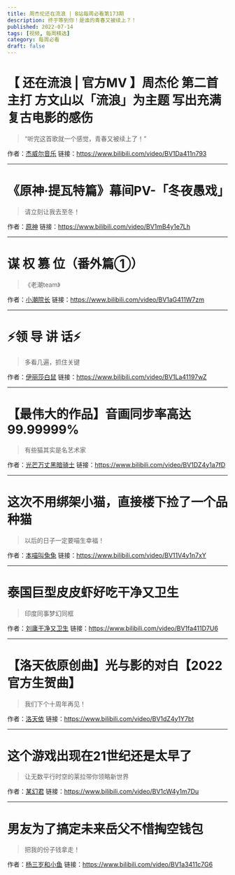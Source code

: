 ```yaml
---
title: 周杰伦还在流浪 | B站每周必看第173期
description: 终于等到你！是谁的青春又被续上？！
published: 2022-07-14
tags: [视频, 每周精选]
category: 每周必看
draft: false
---
```


# 【 还在流浪 | 官方MV 】周杰伦 第二首主打 方文山以「流浪」为主题 写出充满复古电影的感伤
> “听完这首歌就一个感觉，青春又被续上了！”

作者：[杰威尔音乐](https://space.bilibili.com/1745584728)
链接：https://www.bilibili.com/video/BV1Da411n793

---

# 《原神·提瓦特篇》幕间PV-「冬夜愚戏」
> 请立刻让我去至冬！

作者：[原神](https://space.bilibili.com/401742377)
链接：https://www.bilibili.com/video/BV1mB4y1e7Lh

---

# 谋 权 篡 位（番外篇①）
> 《老潮team》

作者：[小潮院长](https://space.bilibili.com/5970160)
链接：https://www.bilibili.com/video/BV1aG411W7zm

---

# ⚡领 导 讲 话⚡
> 多看几遍，抓住关键

作者：[伊丽莎白鼠](https://space.bilibili.com/375375)
链接：https://www.bilibili.com/video/BV1La41197wZ

---

# 【最伟大的作品】音画同步率高达99.99999%
> 有些猫其实是名艺术家

作者：[光芒万丈黑暗骑士](https://space.bilibili.com/327335307)
链接：https://www.bilibili.com/video/BV1DZ4y1a7fD

---

# 这次不用绑架小猫，直接楼下捡了一个品种猫
> 以后的日子一定要喵生幸福！

作者：[本喵叫兔兔](https://space.bilibili.com/508416316)
链接：https://www.bilibili.com/video/BV11V4y1n7xY

---

# 泰国巨型皮皮虾好吃干净又卫生
> 印度同事梦幻同框

作者：[刘庸干净又卫生](https://space.bilibili.com/533459953)
链接：https://www.bilibili.com/video/BV1fa411D7U6

---

# 【洛天依原创曲】光与影的对白【2022官方生贺曲】
> 我们下个十周年再见！

作者：[洛天依](https://space.bilibili.com/36081646)
链接：https://www.bilibili.com/video/BV1dZ4y1Y7bt

---

# 这个游戏出现在21世纪还是太早了
> 让无数平行时空的莱拉带你领略新世界

作者：[某幻君](https://space.bilibili.com/1577804)
链接：https://www.bilibili.com/video/BV1cW4y1m7Du

---

# 男友为了搞定未来岳父不惜掏空钱包
> 把我的份子钱拿走！

作者：[杨三岁和小鱼](https://space.bilibili.com/1505548387)
链接：https://www.bilibili.com/video/BV1a3411c7G6

